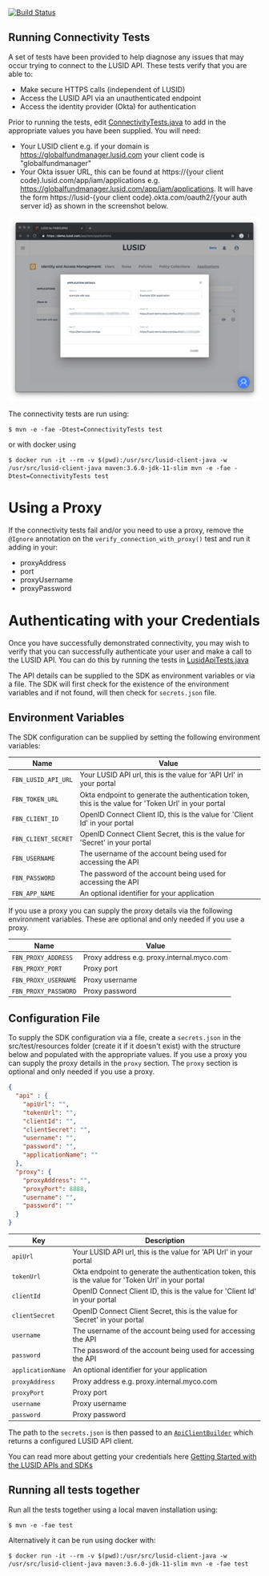 [![Build Status](https://travis-ci.org/finbourne/lusid-client-java.svg?branch=master)](https://travis-ci.org/finbourne/lusid-client-java)

## Running Connectivity Tests

A set of tests have been provided to help diagnose any issues that may occur trying to connect to the LUSID API. These tests verify that you are able to:
 
- Make secure HTTPS calls (independent of LUSID)
- Access the LUSID API via an unauthenticated endpoint
- Access the identity provider (Okta) for authentication


Prior to running the tests, edit [ConnectivityTests.java](https://github.com/finbourne/lusid-client-java/blob/master/src/test/java/com/finbourne/lusid/integration/ConnectivityTests.java)
to add in the appropriate values you have been supplied. You will need:

- Your LUSID client e.g. if your domain is https://globalfundmanager.lusid.com your client code is "globalfundmanager"
- Your Okta issuer URL, this can be found at https://{your client code}.lusid.com/app/iam/applications e.g. 
https://globalfundmanager.lusid.com/app/iam/applications. It will have the form https://lusid-{your client code}.okta.com/oauth2/{your auth server id}
as shown in the screenshot below.

![API credentials](https://github.com/finbourne/lusid-client-java/blob/master/iam-app.png)


The connectivity tests are run using:

```
$ mvn -e -fae -Dtest=ConnectivityTests test
```

or with docker using

```
$ docker run -it --rm -v $(pwd):/usr/src/lusid-client-java -w /usr/src/lusid-client-java maven:3.6.0-jdk-11-slim mvn -e -fae -Dtest=ConnectivityTests test
```

# Using a Proxy

If the connectivity tests fail and/or you need to use a proxy, remove the `@Ignore` annotation on the
`verify_connection_with_proxy()` test and run it adding in your:

- proxyAddress
- port
- proxyUsername
- proxyPassword


# Authenticating with your Credentials

Once you have successfully demonstrated connectivity, you may wish to verify that you can successfully authenticate your user
and make a call to the LUSID API. You can do this by running the tests in [LusidApiTests.java](https://github.com/finbourne/lusid-client-java/blob/master/src/test/java/com/finbourne/lusid/integration/LusidApiTests.java)

The API details can be supplied to the SDK as environment variables or via a file. 
The SDK will first check for the existence of the environment variables and if not found, will then check for `secrets.json` file.

## Environment Variables

The SDK configuration can be supplied by setting the following environment variables:

| Name |  Value |
| --- | --- |
| `FBN_LUSID_API_URL` | Your LUSID API url, this is the value for 'API Url' in your portal |
| `FBN_TOKEN_URL` | Okta endpoint to generate the authentication token, this is the value for 'Token Url' in your portal |
| `FBN_CLIENT_ID` | OpenID Connect Client ID, this is the value for 'Client Id' in your portal |
| `FBN_CLIENT_SECRET` | OpenID Connect Client Secret, this is the value for 'Secret' in your portal |
| `FBN_USERNAME` | The username of the account being used for accessing the API |
| `FBN_PASSWORD` | The password of the account being used for accessing the API |
| `FBN_APP_NAME` | An optional identifier for your application |

If you use a proxy you can supply the proxy details via the following environment variables. These are optional and only needed if you use a proxy.

| Name |  Value |
| --- | --- |
| `FBN_PROXY_ADDRESS` | Proxy address e.g. proxy.internal.myco.com |
| `FBN_PROXY_PORT` | Proxy port |
| `FBN_PROXY_USERNAME` | Proxy username |
| `FBN_PROXY_PASSWORD` | Proxy password |

## Configuration File

To supply the SDK configuration via a file, create a `secrets.json` in the src/test/resources folder (create it if it doesn't exist) with the structure below and populated with the appropriate values. If you use a proxy you can supply the proxy details in the `proxy` section. The `proxy` section is optional and only needed if you use a proxy.

``` json
{
  "api" : {
    "apiUrl": "",
    "tokenUrl": "",
    "clientId": "",
    "clientSecret": "",
    "username": "",
    "password": "",
    "applicationName": ""    
  },
  "proxy": {
    "proxyAddress": "",
    "proxyPort": 8888,
    "username": "",
    "password": ""
  }
}
```

| Key | Description |
| --- | --- |
| `apiUrl` | Your LUSID API url, this is the value for 'API Url' in your portal |
| `tokenUrl` | Okta endpoint to generate the authentication token, this is the value for 'Token Url' in your portal |
| `clientId` | OpenID Connect Client ID, this is the value for 'Client Id' in your portal |
| `clientSecret` | OpenID Connect Client Secret, this is the value for 'Secret' in your portal |
| `username` | The username of the account being used for accessing the API |
| `password` | The password of the account being used for accessing the API |
| `applicationName` | An optional identifier for your application |
| `proxyAddress` | Proxy address e.g. proxy.internal.myco.com |
| `proxyPort` | Proxy port |
| `username` | Proxy username |
| `password` | Proxy password |


The path to the `secrets.json` is then passed to an [`ApiClientBuilder`](https://github.com/finbourne/lusid-sdk-java/blob/master/sdk/src/main/java/com/finbourne/lusid/utilities/ApiClientBuilder.java) which returns a configured LUSID API client.

You can read more about getting your credentials here [Getting Started with the LUSID APIs and SDKs](https://support.finbourne.com/getting-started-with-apis-sdks)

## Running all tests together

Run all the tests together using a local maven installation using:

```
$ mvn -e -fae test
```

Alternatively it can be run using docker with:
```
$ docker run -it --rm -v $(pwd):/usr/src/lusid-client-java -w /usr/src/lusid-client-java maven:3.6.0-jdk-11-slim mvn -e -fae test
```
